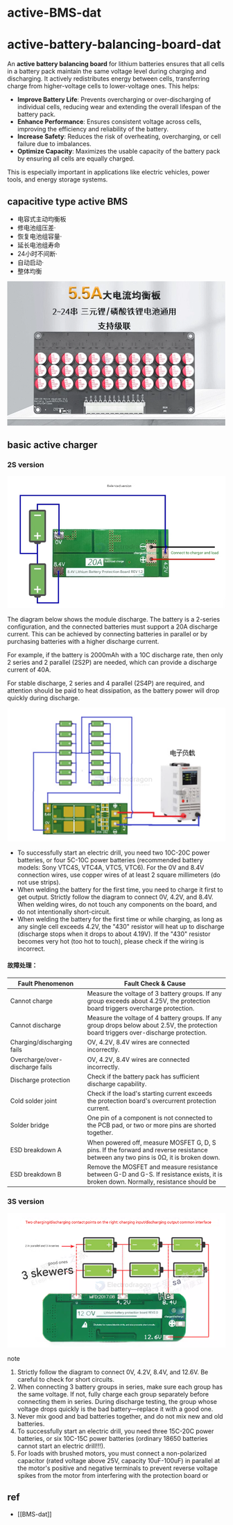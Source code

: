 
# active-BMS-dat

# active-battery-balancing-board-dat

An **active battery balancing board** for lithium batteries ensures that all cells in a battery pack maintain the same voltage level during charging and discharging. It actively redistributes energy between cells, transferring charge from higher-voltage cells to lower-voltage ones. This helps:

- **Improve Battery Life**: Prevents overcharging or over-discharging of individual cells, reducing wear and extending the overall lifespan of the battery pack.
- **Enhance Performance**: Ensures consistent voltage across cells, improving the efficiency and reliability of the battery.
- **Increase Safety**: Reduces the risk of overheating, overcharging, or cell failure due to imbalances.
- **Optimize Capacity**: Maximizes the usable capacity of the battery pack by ensuring all cells are equally charged.

This is especially important in applications like electric vehicles, power tools, and energy storage systems.



## capacitive type active BMS 

- 电容式主动均衡板
- 修电池组压差·
- 恢复电池组容量·
- 延长电池组寿命
- 24小时不间断·
- 自动启动·
- 整体均衡


![](2025-08-19-19-19-06.png)


## basic active charger 

### 2S version 

![](2025-09-10-21-43-47.png)

The diagram below shows the module discharge. The battery is a 2-series configuration, and the connected batteries must support a 20A discharge current. This can be achieved by connecting batteries in parallel or by purchasing batteries with a higher discharge current. 

For example, if the battery is 2000mAh with a 10C discharge rate, then only 2 series and 2 parallel (2S2P) are needed, which can provide a discharge current of 40A. 

For stable discharge, 2 series and 4 parallel (2S4P) are required, and attention should be paid to heat dissipation, as the battery power will drop quickly during discharge.

![](2025-09-10-21-45-38.png)

- To successfully start an electric drill, you need two 10C-20C power batteries, or four 5C-10C power batteries (recommended battery models: Sony VTC4S, VTC4A, VTC5, VTC6). For the 0V and 8.4V connection wires, use copper wires of at least 2 square millimeters (do not use strips).
- When welding the battery for the first time, you need to charge it first to get output. Strictly follow the diagram to connect 0V, 4.2V, and 8.4V. When welding wires, do not touch any components on the board, and do not intentionally short-circuit.
- When welding the battery for the first time or while charging, as long as any single cell exceeds 4.2V, the "430" resistor will heat up to discharge (discharge stops when it drops to about 4.19V). If the "430" resistor becomes very hot (too hot to touch), please check if the wiring is incorrect.

#### 故障处理：

| Fault Phenomenon         | Fault Check & Cause                                                                                   |
|--------------------------|------------------------------------------------------------------------------------------------------|
| Cannot charge            | Measure the voltage of 3 battery groups. If any group exceeds about 4.25V, the protection board triggers overcharge protection. |
| Cannot discharge         | Measure the voltage of 4 battery groups. If any group drops below about 2.5V, the protection board triggers over-discharge protection. |
| Charging/discharging fails | OV, 4.2V, 8.4V wires are connected incorrectly.                                                     |
| Overcharge/over-discharge fails | OV, 4.2V, 8.4V wires are connected incorrectly.                                                |
| Discharge protection     | Check if the battery pack has sufficient discharge capability.                                       |
| Cold solder joint        | Check if the load's starting current exceeds the protection board's overcurrent protection current.  |
| Solder bridge            | One pin of a component is not connected to the PCB pad, or two or more pins are shorted together.    |
| ESD breakdown A          | When powered off, measure MOSFET G, D, S pins. If the forward and reverse resistance between any two pins is 0Ω, it is broken down. |
| ESD breakdown B          | Remove the MOSFET and measure resistance between G-D and G-S. If resistance exists, it is broken down. Normally, resistance should be


### 3S version 

![](2025-09-10-21-44-20.png)

note 

1. Strictly follow the diagram to connect 0V, 4.2V, 8.4V, and 12.6V. Be careful to check for short circuits.
2. When connecting 3 battery groups in series, make sure each group has the same voltage. If not, fully charge each group separately before connecting them in series. During discharge testing, the group whose voltage drops quickly is the bad battery—replace it with a good one.
3. Never mix good and bad batteries together, and do not mix new and old batteries.
4. To successfully start an electric drill, you need three 15C-20C power batteries, or six 10C-15C power batteries (ordinary 18650 batteries cannot start an electric drill!!!).
5. For loads with brushed motors, you must connect a non-polarized capacitor (rated voltage above 25V, capacity 10uF-100uF) in parallel at the motor's positive and negative terminals to prevent reverse voltage spikes from the motor from interfering with the protection board or



## ref 

- [[BMS-dat]]